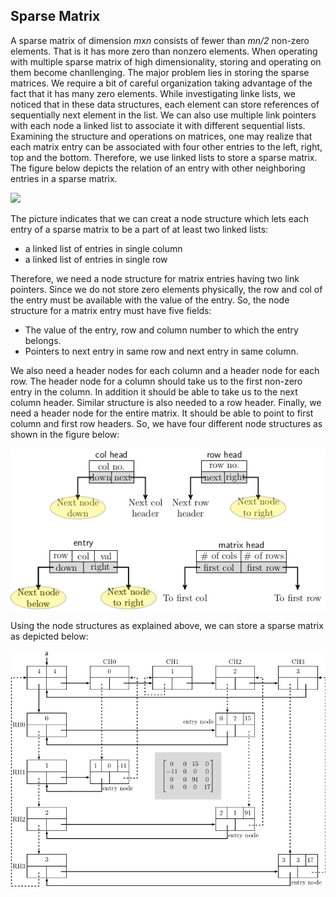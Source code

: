 ## Sparse Matrix

A sparse matrix of dimension <i>m</i>x<i>n</i> consists of fewer than <i>mn/2</i> non-zero elements. That is
it has more zero than nonzero elements. When operating with multiple sparse matrix of high dimensionality, 
storing and operating on them become chanllenging. The major problem lies in storing the sparse matrices. We
require a bit of careful organization taking advantage of the fact that it has many zero elements. While 
investigating linke lists, we noticed that in these data structures, each element can store references of 
sequentially next element in the list. We can also use multiple link pointers with each node a linked list
to associate it with different sequential lists. Examining the structure and operations on matrices, one may
realize that each matrix entry can be associated with four other entries to the left, right, top and the 
bottom. Therefore, we use linked lists to store a sparse matrix. The figure below depicts the relation of 
an entry with other neighboring entries in a sparse matrix.
<p style="text-aling:center">
  <img src="../images/sparseNodeNeighbors.png">
</p>
The picture indicates that we can creat a node structure which lets each entry of a sparse matrix to be a
part of at least two linked lists:

- a linked list of entries in single column
- a linked list of entries in single row

Therefore, we need a node structure for matrix entries having two link pointers. Since we do not store zero
elements physically, the row and col of the entry must be available with the value of the entry. So, the 
node structure for a matrix entry must have five fields:

- The value of the entry, row and column number to which the entry belongs.
- Pointers to next entry in same row and next entry in same column.

We also need a header nodes for each column and a header node for each row. The header node for a column should
take us to the first non-zero entry in the column. In addition it should be able to take us to the next column
header. Similar structure is also needed to a row header. Finally, we need a header node for the entire matrix.
It should be able to point to first column and first row headers. So, we have  four different node structures as
shown in the figure below:
<p style="text-aling:center">
  <img src="../images/matrixNodeStr.png">
</p>

Using the node structures as explained above, we can store a sparse matrix as depicted below:
<p style="text-aling:center">
  <img src="../images/matrixEx1.png">
</p>

